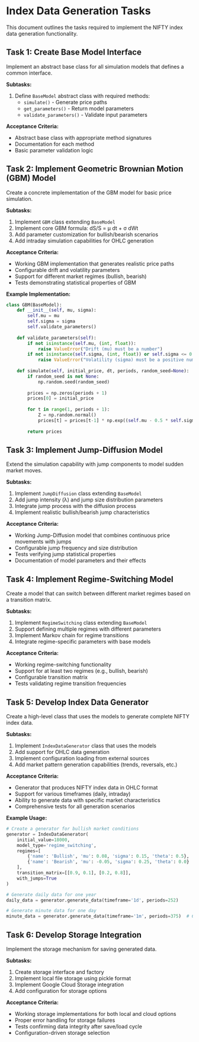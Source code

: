 # Index Data Generation Tasks

This document outlines the tasks required to implement the NIFTY index data generation functionality.

## Task 1: Create Base Model Interface
Implement an abstract base class for all simulation models that defines a common interface.

**Subtasks:**
1. Define `BaseModel` abstract class with required methods:
   - `simulate()` - Generate price paths
   - `get_parameters()` - Return model parameters
   - `validate_parameters()` - Validate input parameters

**Acceptance Criteria:**
- Abstract base class with appropriate method signatures
- Documentation for each method
- Basic parameter validation logic

## Task 2: Implement Geometric Brownian Motion (GBM) Model
Create a concrete implementation of the GBM model for basic price simulation.

**Subtasks:**
1. Implement `GBM` class extending `BaseModel`
2. Implement core GBM formula: dS/S = μ dt + σ dWt
3. Add parameter customization for bullish/bearish scenarios
4. Add intraday simulation capabilities for OHLC generation

**Acceptance Criteria:**
- Working GBM implementation that generates realistic price paths
- Configurable drift and volatility parameters
- Support for different market regimes (bullish, bearish)
- Tests demonstrating statistical properties of GBM

**Example Implementation:**
```python
class GBM(BaseModel):
    def __init__(self, mu, sigma):
        self.mu = mu
        self.sigma = sigma
        self.validate_parameters()
        
    def validate_parameters(self):
        if not isinstance(self.mu, (int, float)):
            raise ValueError("Drift (mu) must be a number")
        if not isinstance(self.sigma, (int, float)) or self.sigma <= 0:
            raise ValueError("Volatility (sigma) must be a positive number")
            
    def simulate(self, initial_price, dt, periods, random_seed=None):
        if random_seed is not None:
            np.random.seed(random_seed)
            
        prices = np.zeros(periods + 1)
        prices[0] = initial_price
        
        for t in range(1, periods + 1):
            Z = np.random.normal()
            prices[t] = prices[t-1] * np.exp((self.mu - 0.5 * self.sigma**2) * dt + self.sigma * np.sqrt(dt) * Z)
            
        return prices
```

## Task 3: Implement Jump-Diffusion Model
Extend the simulation capability with jump components to model sudden market moves.

**Subtasks:**
1. Implement `JumpDiffusion` class extending `BaseModel`
2. Add jump intensity (λ) and jump size distribution parameters
3. Integrate jump process with the diffusion process
4. Implement realistic bullish/bearish jump characteristics

**Acceptance Criteria:**
- Working Jump-Diffusion model that combines continuous price movements with jumps
- Configurable jump frequency and size distribution
- Tests verifying jump statistical properties
- Documentation of model parameters and their effects

## Task 4: Implement Regime-Switching Model
Create a model that can switch between different market regimes based on a transition matrix.

**Subtasks:**
1. Implement `RegimeSwitching` class extending `BaseModel`
2. Support defining multiple regimes with different parameters
3. Implement Markov chain for regime transitions
4. Integrate regime-specific parameters with base models

**Acceptance Criteria:**
- Working regime-switching functionality
- Support for at least two regimes (e.g., bullish, bearish)
- Configurable transition matrix
- Tests validating regime transition frequencies

## Task 5: Develop Index Data Generator
Create a high-level class that uses the models to generate complete NIFTY index data.

**Subtasks:**
1. Implement `IndexDataGenerator` class that uses the models
2. Add support for OHLC data generation
3. Implement configuration loading from external sources
4. Add market pattern generation capabilities (trends, reversals, etc.)

**Acceptance Criteria:**
- Generator that produces NIFTY index data in OHLC format
- Support for various timeframes (daily, intraday)
- Ability to generate data with specific market characteristics
- Comprehensive tests for all generation scenarios

**Example Usage:**
```python
# Create a generator for bullish market conditions
generator = IndexDataGenerator(
    initial_value=18000,
    model_type='regime_switching',
    regimes=[
        {'name': 'Bullish', 'mu': 0.08, 'sigma': 0.15, 'theta': 0.5},
        {'name': 'Bearish', 'mu': -0.05, 'sigma': 0.25, 'theta': 0.0}
    ],
    transition_matrix=[[0.9, 0.1], [0.2, 0.8]],
    with_jumps=True
)

# Generate daily data for one year
daily_data = generator.generate_data(timeframe='1d', periods=252)

# Generate minute data for one day
minute_data = generator.generate_data(timeframe='1m', periods=375)  # 6.25 hours × 60 min
```

## Task 6: Develop Storage Integration
Implement the storage mechanism for saving generated data.

**Subtasks:**
1. Create storage interface and factory
2. Implement local file storage using pickle format
3. Implement Google Cloud Storage integration
4. Add configuration for storage options

**Acceptance Criteria:**
- Working storage implementations for both local and cloud options
- Proper error handling for storage failures
- Tests confirming data integrity after save/load cycle
- Configuration-driven storage selection
